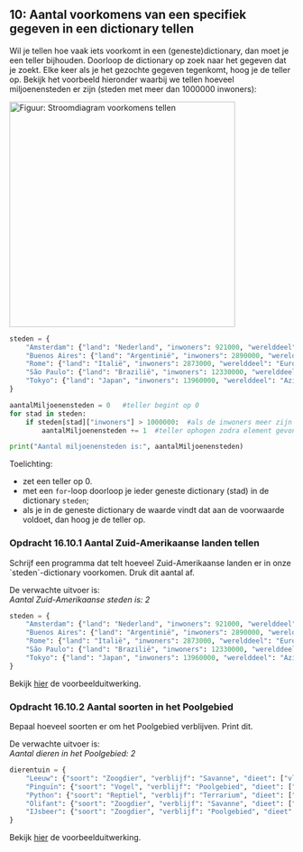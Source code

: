 <!-- Verbeterde versie van H16_IA_10_tellen.md -->

## 10: Aantal voorkomens van een specifiek gegeven in een dictionary tellen

<p>Wil je tellen hoe vaak iets voorkomt in een (geneste)dictionary, dan moet je een teller bijhouden. Doorloop de dictionary op zoek naar het gegeven dat je zoekt. Elke keer als je het gezochte gegeven tegenkomt, hoog je de teller op. Bekijk het voorbeeld hieronder waarbij we tellen hoeveel miljoenensteden er zijn (steden met meer dan 1000000 inwoners):</p>

<p><img src="https://course.cs.ru.nl/pythonVO/img/16.3_genesteDict_voorkomensTellen_stroomdiagram.png" alt="Figuur: Stroomdiagram voorkomens tellen" width="400"></p>



```python
steden = {
    "Amsterdam": {"land": "Nederland", "inwoners": 921000, "werelddeel": "Europa"},
    "Buenos Aires": {"land": "Argentinië", "inwoners": 2890000, "werelddeel": "Zuid-Amerika"},
    "Rome": {"land": "Italië", "inwoners": 2873000, "werelddeel": "Europa"},
    "São Paulo": {"land": "Brazilië", "inwoners": 12330000, "werelddeel": "Zuid-Amerika"},
    "Tokyo": {"land": "Japan", "inwoners": 13960000, "werelddeel": "Azië"}
}

aantalMiljoenensteden = 0	#teller begint op 0
for stad in steden:
	if steden[stad]["inwoners"] > 1000000:	#als de inwoners meer zijn dan 1 miljoen
		aantalMiljoenensteden += 1	#teller ophogen zodra element gevonden is

print("Aantal miljoenensteden is:", aantalMiljoenensteden)

```

<p>Toelichting:</p>
<ul>
    <li>zet een teller op 0.</li>
    <li>met een <code>for</code>-loop doorloop je ieder geneste dictionary (stad) in de dictionary <code>steden</code>;</li>
    <li>als je in de geneste dictionary de waarde vindt dat aan de voorwaarde voldoet, dan hoog je de teller op.
    </li>
</ul>


### Opdracht 16.10.1 Aantal Zuid-Amerikaanse landen tellen

<p>Schrijf een programma dat telt hoeveel Zuid-Amerikaanse landen er in onze `steden`-dictionary voorkomen. Druk dit aantal af.</p>

<p>De verwachte uitvoer is:<br>
<i>Aantal Zuid-Amerikaanse steden is: 2</i></p>




```python
steden = {
    "Amsterdam": {"land": "Nederland", "inwoners": 921000, "werelddeel": "Europa"},
    "Buenos Aires": {"land": "Argentinië", "inwoners": 2890000, "werelddeel": "Zuid-Amerika"},
    "Rome": {"land": "Italië", "inwoners": 2873000, "werelddeel": "Europa"},
    "São Paulo": {"land": "Brazilië", "inwoners": 12330000, "werelddeel": "Zuid-Amerika"},
    "Tokyo": {"land": "Japan", "inwoners": 13960000, "werelddeel": "Azië"}
}
```


<p>Bekijk <a href="https://rweeda.github.io/PythonIA/docs/IA_H10_oplossingen.html#opgave16101" target="_blank">hier</a> de voorbeelduitwerking.</p>

### Opdracht 16.10.2 Aantal soorten in het Poolgebied

<p>Bepaal hoeveel soorten er om het Poolgebied verblijven. Print dit.</p>

<p>De verwachte uitvoer is:<br> <i>Aantal dieren in het Poolgebied: 2</i></p>


```python
dierentuin = {
    "Leeuw": {"soort": "Zoogdier", "verblijf": "Savanne", "dieet": ["vlees"], "aantal": 2},
    "Pinguïn": {"soort": "Vogel", "verblijf": "Poolgebied", "dieet": ["vis", "kril"], "aantal": 15},
    "Python": {"soort": "Reptiel", "verblijf": "Terrarium", "dieet": ["muizen", "ratten"], "aantal": 3},
    "Olifant": {"soort": "Zoogdier", "verblijf": "Savanne", "dieet": ["planten", "fruit", "bladeren"], "aantal": 1},
    "IJsbeer": {"soort": "Zoogdier", "verblijf": "Poolgebied", "dieet": ["vlees"], "aantal": 2}
}


```

<p>Bekijk <a href="https://rweeda.github.io/PythonIA/docs/IA_H10_oplossingen.html#opgave16102" target="_blank">hier</a> de voorbeelduitwerking.</p>


<!--
ANTWOORD:
dierentuin = {
    "Leeuw": {"soort": "Zoogdier", "verblijf": "Savanne", "dieet": ["vlees"], "aantal": 2},
    "Pinguïn": {"soort": "Vogel", "verblijf": "Poolgebied", "dieet": ["vis", "kril"], "aantal": 15},
    "Python": {"soort": "Reptiel", "verblijf": "Terrarium", "dieet": ["muizen", "ratten"], "aantal": 3},
    "Olifant": {"soort": "Zoogdier", "verblijf": "Savanne", "dieet": ["planten", "fruit", "bladeren"], "aantal": 1},
    "IJsbeer": {"soort": "Zoogdier", "verblijf": "Poolgebied", "dieet": ["vlees"], "aantal": 2}
}

aantal_poolgebied = 0

for dier, info in dierentuin.items():
    if info["verblijf"] == "Poolgebied":
        aantal_poolgebied += 1

print("Aantal dieren in het Poolgebied:", aantal_poolgebied)

-->